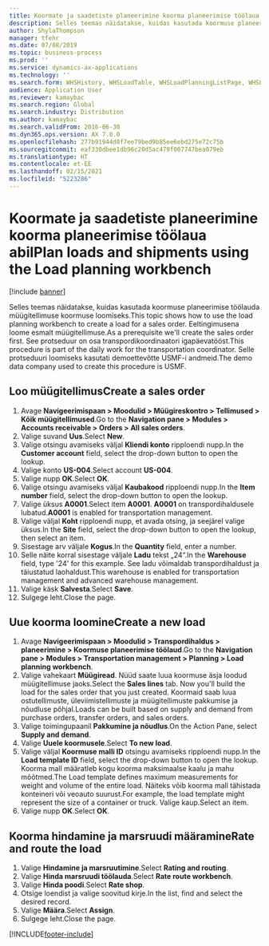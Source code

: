 ```yaml
---
title: Koormate ja saadetiste planeerimine koorma planeerimise töölaua abil
description: Selles teemas näidatakse, kuidas kasutada koormuse planeerimise töölauda müügitellimuse koormuse loomiseks.
author: ShylaThompson
manager: tfehr
ms.date: 07/08/2019
ms.topic: business-process
ms.prod: ''
ms.service: dynamics-ax-applications
ms.technology: ''
ms.search.form: WHSHistory, WHSLoadTable, WHSLoadPlanningListPage, WHSLoadPlanningWorkbench
audience: Application User
ms.reviewer: kamaybac
ms.search.region: Global
ms.search.industry: Distribution
ms.author: kamaybac
ms.search.validFrom: 2016-06-30
ms.dyn365.ops.version: AX 7.0.0
ms.openlocfilehash: 277b91944d8f7ee79bed9b85ee6ebd275e72c75b
ms.sourcegitcommit: eaf330dbee1db96c20d5ac479f007747bea079eb
ms.translationtype: HT
ms.contentlocale: et-EE
ms.lasthandoff: 02/15/2021
ms.locfileid: "5223286"
---
```

# <a name="plan-loads-and-shipments-using-the-load-planning-workbench"></a><span data-ttu-id="b1424-103">Koormate ja saadetiste planeerimine koorma planeerimise töölaua abil</span><span class="sxs-lookup"><span data-stu-id="b1424-103">Plan loads and shipments using the Load planning workbench</span></span>

[!include [banner](../../includes/banner.md)]

<span data-ttu-id="b1424-104">Selles teemas näidatakse, kuidas kasutada koormuse planeerimise töölauda müügitellimuse koormuse loomiseks.</span><span class="sxs-lookup"><span data-stu-id="b1424-104">This topic shows how to use the load planning workbench to create a load for a sales order.</span></span> <span data-ttu-id="b1424-105">Eeltingimusena loome esmalt müügitellimuse.</span><span class="sxs-lookup"><span data-stu-id="b1424-105">As a prerequisite we'll create the sales order first.</span></span> <span data-ttu-id="b1424-106">See protseduur on osa transpordikoordinaatori igapäevatööst.</span><span class="sxs-lookup"><span data-stu-id="b1424-106">This procedure is part of the daily work for the transportation coordinator.</span></span> <span data-ttu-id="b1424-107">Selle protseduuri loomiseks kasutati demoettevõtte USMF-i andmeid.</span><span class="sxs-lookup"><span data-stu-id="b1424-107">The demo data company used to create this procedure is USMF.</span></span>


## <a name="create-a-sales-order"></a><span data-ttu-id="b1424-108">Loo müügitellimus</span><span class="sxs-lookup"><span data-stu-id="b1424-108">Create a sales order</span></span>
1. <span data-ttu-id="b1424-109">Avage **Navigeerimispaan > Moodulid > Müügireskontro > Tellimused > Kõik müügitellimused**.</span><span class="sxs-lookup"><span data-stu-id="b1424-109">Go to the **Navigation pane > Modules > Accounts receivable > Orders > All sales orders**.</span></span>
2. <span data-ttu-id="b1424-110">Valige suvand **Uus**.</span><span class="sxs-lookup"><span data-stu-id="b1424-110">Select **New**.</span></span>
3. <span data-ttu-id="b1424-111">Valige otsingu avamiseks väljal **Kliendi konto** ripploendi nupp.</span><span class="sxs-lookup"><span data-stu-id="b1424-111">In the **Customer account** field, select the drop-down button to open the lookup.</span></span>
4. <span data-ttu-id="b1424-112">Valige konto **US-004**.</span><span class="sxs-lookup"><span data-stu-id="b1424-112">Select account **US-004**.</span></span>
5. <span data-ttu-id="b1424-113">Valige nupp **OK**.</span><span class="sxs-lookup"><span data-stu-id="b1424-113">Select **OK**.</span></span>
6. <span data-ttu-id="b1424-114">Valige otsingu avamiseks väljal **Kaubakood** ripploendi nupp.</span><span class="sxs-lookup"><span data-stu-id="b1424-114">In the **Item number** field, select the drop-down button to open the lookup.</span></span>
7. <span data-ttu-id="b1424-115">Valige üksus **A0001**.</span><span class="sxs-lookup"><span data-stu-id="b1424-115">Select item **A0001**.</span></span> <span data-ttu-id="b1424-116">**A0001** on transpordihaldusele lubatud.</span><span class="sxs-lookup"><span data-stu-id="b1424-116">**A0001** is enabled for transportation management.</span></span>  
8. <span data-ttu-id="b1424-117">Valige väljal **Koht** ripploendi nupp, et avada otsing, ja seejärel valige üksus.</span><span class="sxs-lookup"><span data-stu-id="b1424-117">In the **Site** field, select the drop-down button to open the lookup, then select an item.</span></span>
9. <span data-ttu-id="b1424-118">Sisestage arv väljale **Kogus**.</span><span class="sxs-lookup"><span data-stu-id="b1424-118">In the **Quantity** field, enter a number.</span></span>
10. <span data-ttu-id="b1424-119">Selle näite korral sisestage väljale **Ladu** tekst „24“.</span><span class="sxs-lookup"><span data-stu-id="b1424-119">In the **Warehouse** field, type '24' for this example.</span></span> <span data-ttu-id="b1424-120">See ladu võimaldab transpordihaldust ja täiustatud laohaldust.</span><span class="sxs-lookup"><span data-stu-id="b1424-120">This warehouse is enabled for transportation management and advanced warehouse management.</span></span>  
11. <span data-ttu-id="b1424-121">Valige käsk **Salvesta**.</span><span class="sxs-lookup"><span data-stu-id="b1424-121">Select **Save**.</span></span>
12. <span data-ttu-id="b1424-122">Sulgege leht.</span><span class="sxs-lookup"><span data-stu-id="b1424-122">Close the page.</span></span>

## <a name="create-a-new-load"></a><span data-ttu-id="b1424-123">Uue koorma loomine</span><span class="sxs-lookup"><span data-stu-id="b1424-123">Create a new load</span></span>
1. <span data-ttu-id="b1424-124">Avage **Navigeerimispaan > Moodulid > Transpordihaldus > planeerimine > Koormuse planeerimise töölaud**.</span><span class="sxs-lookup"><span data-stu-id="b1424-124">Go to the **Navigation pane > Modules > Transportation management > Planning > Load planning workbench**.</span></span>
2. <span data-ttu-id="b1424-125">Valige vahekaart **Müügiread**. Nüüd saate luua koormuse äsja loodud müügitellimuse jaoks.</span><span class="sxs-lookup"><span data-stu-id="b1424-125">Select the **Sales lines** tab. Now you'll build the load for the sales order that you just created.</span></span> <span data-ttu-id="b1424-126">Koormaid saab luua ostutellimuste, üleviimistellimuste ja müügitellimuste pakkumise ja nõudluse põhjal.</span><span class="sxs-lookup"><span data-stu-id="b1424-126">Loads can be built based on supply and demand from purchase orders, transfer orders, and sales orders.</span></span>  
3. <span data-ttu-id="b1424-127">Valige toimingupaanil **Pakkumine ja nõudlus**.</span><span class="sxs-lookup"><span data-stu-id="b1424-127">On the Action Pane, select **Supply and demand**.</span></span>
4. <span data-ttu-id="b1424-128">Valige **Uuele koormusele**.</span><span class="sxs-lookup"><span data-stu-id="b1424-128">Select **To new load**.</span></span>
5. <span data-ttu-id="b1424-129">Valige väljal **Koormuse malli ID** otsingu avamiseks ripploendi nupp.</span><span class="sxs-lookup"><span data-stu-id="b1424-129">In the **Load template ID** field, select the drop-down button to open the lookup.</span></span> <span data-ttu-id="b1424-130">Koorma mall määratleb kogu koorma maksimaalse kaalu ja mahu mõõtmed.</span><span class="sxs-lookup"><span data-stu-id="b1424-130">The Load template defines maximum measurements for weight and volume of the entire load.</span></span> <span data-ttu-id="b1424-131">Näiteks võib koorma mall tähistada konteineri või veoauto suurust.</span><span class="sxs-lookup"><span data-stu-id="b1424-131">For example, the load template might represent the size of a container or truck.</span></span> <span data-ttu-id="b1424-132">Valige kaup.</span><span class="sxs-lookup"><span data-stu-id="b1424-132">Select an item.</span></span>
6. <span data-ttu-id="b1424-133">Valige nupp **OK**.</span><span class="sxs-lookup"><span data-stu-id="b1424-133">Select **OK**.</span></span>

## <a name="rate-and-route-the-load"></a><span data-ttu-id="b1424-134">Koorma hindamine ja marsruudi määramine</span><span class="sxs-lookup"><span data-stu-id="b1424-134">Rate and route the load</span></span>
1. <span data-ttu-id="b1424-135">Valige **Hindamine ja marsruutimine**.</span><span class="sxs-lookup"><span data-stu-id="b1424-135">Select **Rating and routing**.</span></span>
2. <span data-ttu-id="b1424-136">Valige **Hinda marsruudi töölauda**.</span><span class="sxs-lookup"><span data-stu-id="b1424-136">Select **Rate route workbench**.</span></span>
3. <span data-ttu-id="b1424-137">Valige **Hinda poodi**.</span><span class="sxs-lookup"><span data-stu-id="b1424-137">Select **Rate shop**.</span></span>
4. <span data-ttu-id="b1424-138">Otsige loendist ja valige soovitud kirje.</span><span class="sxs-lookup"><span data-stu-id="b1424-138">In the list, find and select the desired record.</span></span>
5. <span data-ttu-id="b1424-139">Valige **Määra**.</span><span class="sxs-lookup"><span data-stu-id="b1424-139">Select **Assign**.</span></span>
6. <span data-ttu-id="b1424-140">Sulgege leht.</span><span class="sxs-lookup"><span data-stu-id="b1424-140">Close the page.</span></span>



[!INCLUDE[footer-include](../../../includes/footer-banner.md)]
